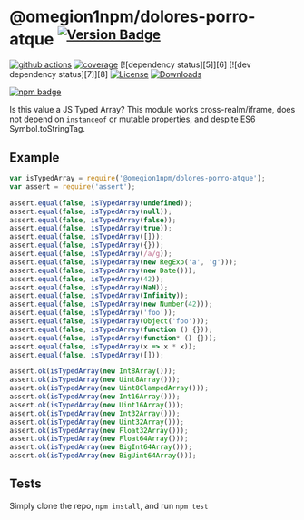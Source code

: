 # @omegion1npm/dolores-porro-atque <sup>[![Version Badge][npm-version-svg]][package-url]</sup>

[![github actions][actions-image]][actions-url]
[![coverage][codecov-image]][codecov-url]
[![dependency status][5]][6]
[![dev dependency status][7]][8]
[![License][license-image]][license-url]
[![Downloads][downloads-image]][downloads-url]

[![npm badge][npm-badge-png]][package-url]

Is this value a JS Typed Array? This module works cross-realm/iframe, does not depend on `instanceof` or mutable properties, and despite ES6 Symbol.toStringTag.

## Example

```js
var isTypedArray = require('@omegion1npm/dolores-porro-atque');
var assert = require('assert');

assert.equal(false, isTypedArray(undefined));
assert.equal(false, isTypedArray(null));
assert.equal(false, isTypedArray(false));
assert.equal(false, isTypedArray(true));
assert.equal(false, isTypedArray([]));
assert.equal(false, isTypedArray({}));
assert.equal(false, isTypedArray(/a/g));
assert.equal(false, isTypedArray(new RegExp('a', 'g')));
assert.equal(false, isTypedArray(new Date()));
assert.equal(false, isTypedArray(42));
assert.equal(false, isTypedArray(NaN));
assert.equal(false, isTypedArray(Infinity));
assert.equal(false, isTypedArray(new Number(42)));
assert.equal(false, isTypedArray('foo'));
assert.equal(false, isTypedArray(Object('foo')));
assert.equal(false, isTypedArray(function () {}));
assert.equal(false, isTypedArray(function* () {}));
assert.equal(false, isTypedArray(x => x * x));
assert.equal(false, isTypedArray([]));

assert.ok(isTypedArray(new Int8Array()));
assert.ok(isTypedArray(new Uint8Array()));
assert.ok(isTypedArray(new Uint8ClampedArray()));
assert.ok(isTypedArray(new Int16Array()));
assert.ok(isTypedArray(new Uint16Array()));
assert.ok(isTypedArray(new Int32Array()));
assert.ok(isTypedArray(new Uint32Array()));
assert.ok(isTypedArray(new Float32Array()));
assert.ok(isTypedArray(new Float64Array()));
assert.ok(isTypedArray(new BigInt64Array()));
assert.ok(isTypedArray(new BigUint64Array()));
```

## Tests
Simply clone the repo, `npm install`, and run `npm test`

[package-url]: https://npmjs.org/package/@omegion1npm/dolores-porro-atque
[npm-version-svg]: https://versionbadg.es/inspect-js/@omegion1npm/dolores-porro-atque.svg
[deps-svg]: https://david-dm.org/inspect-js/@omegion1npm/dolores-porro-atque.svg
[deps-url]: https://david-dm.org/inspect-js/@omegion1npm/dolores-porro-atque
[dev-deps-svg]: https://david-dm.org/inspect-js/@omegion1npm/dolores-porro-atque/dev-status.svg
[dev-deps-url]: https://david-dm.org/inspect-js/@omegion1npm/dolores-porro-atque#info=devDependencies
[npm-badge-png]: https://nodei.co/npm/@omegion1npm/dolores-porro-atque.png?downloads=true&stars=true
[license-image]: https://img.shields.io/npm/l/@omegion1npm/dolores-porro-atque.svg
[license-url]: LICENSE
[downloads-image]: https://img.shields.io/npm/dm/@omegion1npm/dolores-porro-atque.svg
[downloads-url]: https://npm-stat.com/charts.html?package=@omegion1npm/dolores-porro-atque
[codecov-image]: https://codecov.io/gh/inspect-js/@omegion1npm/dolores-porro-atque/branch/main/graphs/badge.svg
[codecov-url]: https://app.codecov.io/gh/inspect-js/@omegion1npm/dolores-porro-atque/
[actions-image]: https://img.shields.io/endpoint?url=https://github-actions-badge-u3jn4tfpocch.runkit.sh/inspect-js/@omegion1npm/dolores-porro-atque
[actions-url]: https://github.com/omegion1npm/dolores-porro-atque/actions
